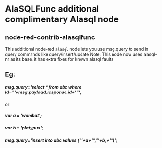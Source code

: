# AlaSQLFunc additional complimentary Alasql node

## node-red-contrib-alasqlfunc

This additional  node-red `alasql` node lets you use msg.query to send in query commands like query/insert/update
Note: This node now uses alasql-nr as its base, it has extra fixes for known alasql faults

## Eg: 

##### msg.query='select * from abc where Id="'+msg.payload.response.id+'"';

or

##### var a = 'wombat';
##### var b = 'platypus';
##### msg.query='insert into abc values ("'+a+'","'+b,+'")';

